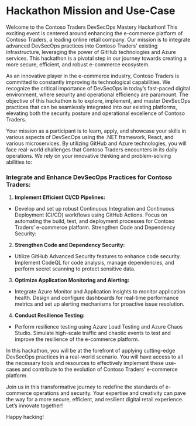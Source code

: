 # Hackathon Mission and Use-Case 
Welcome to the Contoso Traders DevSecOps Mastery Hackathon! This exciting event is centered around enhancing the e-commerce platform of Contoso Traders, a leading online retail company. Our mission is to integrate advanced DevSecOps practices into Contoso Traders' existing infrastructure, leveraging the power of GitHub technologies and Azure services. This hackathon is a pivotal step in our journey towards creating a more secure, efficient, and robust e-commerce ecosystem.

As an innovative player in the e-commerce industry, Contoso Traders is committed to constantly improving its technological capabilities. We recognize the critical importance of DevSecOps in today’s fast-paced digital environment, where security and operational efficiency are paramount. The objective of this hackathon is to explore, implement, and master DevSecOps practices that can be seamlessly integrated into our existing platforms, elevating both the security posture and operational excellence of Contoso Traders.

Your mission as a participant is to learn, apply, and showcase your skills in various aspects of DevSecOps using the .NET framework, React, and various microservices. By utilizing GitHub and Azure technologies, you will face real-world challenges that Contoso Traders encounters in its daily operations. We rely on your innovative thinking and problem-solving abilities to:

### Integrate and Enhance DevSecOps Practices for Contoso Traders:

1. **Implement Efficient CI/CD Pipelines:**
  - Develop and set up robust Continuous Integration and Continuous Deployment (CI/CD) workflows using GitHub Actions. Focus on automating the build, test, and deployment processes for Contoso Traders’ e-commerce platform.
Strengthen Code and Dependency Security:

2. **Strengthen Code and Dependency Security:**
  - Utilize GitHub Advanced Security features to enhance code security. Implement CodeQL for code analysis, manage dependencies, and perform secret scanning to protect sensitive data.
    
3. **Optimize Application Monitoring and Alerting:**
  - Integrate Azure Monitor and Application Insights to monitor application health. Design and configure dashboards for real-time performance metrics and set up alerting mechanisms for proactive issue resolution.
4. **Conduct Resilience Testing:**
  - Perform resilience testing using Azure Load Testing and Azure Chaos Studio. Simulate high-scale traffic and chaotic events to test and improve the resilience of the e-commerce platform.

In this hackathon, you will be at the forefront of applying cutting-edge DevSecOps practices in a real-world scenario. You will have access to all the necessary tools and resources to effectively implement these use-cases and contribute to the evolution of Contoso Traders’ e-commerce platform.

Join us in this transformative journey to redefine the standards of e-commerce operations and security. Your expertise and creativity can pave the way for a more secure, efficient, and resilient digital retail experience. Let’s innovate together!

Happy hacking!
